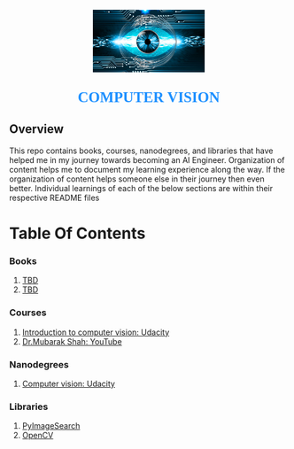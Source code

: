 <p align="center"><img width=40% src="images/computer-vision.jpg"></p>

<p align="center" style="color:DodgerBlue; font-family:cambria; font-variant: normal; font-size:20pt; font-weight:bold; font-weight: 900">COMPUTER VISION 
</p>

## **Overview**
This repo contains books, courses, nanodegrees, and libraries that have helped me in my journey towards becoming an AI Engineer. Organization of content helps me to document my learning experience along the way. If the organization of content helps someone else in their journey then even better. Individual learnings of each of the below sections are within their respective README files 

# **Table Of Contents**

### **Books**
1. [TBD]()
2. [TBD]()


### **Courses**
1. [Introduction to computer vision: Udacity]()
2. [Dr.Mubarak Shah: YouTube ]()


### **Nanodegrees**
1. [Computer vision: Udacity]()


### **Libraries**
1. [PyImageSearch]()
2. [OpenCV]()

